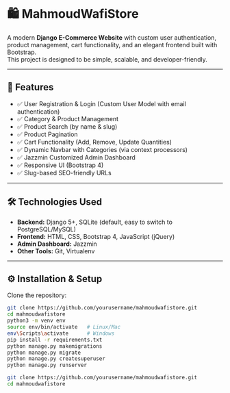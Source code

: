 # 🛍️ MahmoudWafiStore

A modern **Django E-Commerce Website** with custom user authentication, product management, cart functionality, and an elegant frontend built with Bootstrap.  
This project is designed to be simple, scalable, and developer-friendly.

---

## 🚀 Features

- ✅ User Registration & Login (Custom User Model with email authentication)
- ✅ Category & Product Management
- ✅ Product Search (by name & slug)
- ✅ Product Pagination
- ✅ Cart Functionality (Add, Remove, Update Quantities)
- ✅ Dynamic Navbar with Categories (via context processors)
- ✅ Jazzmin Customized Admin Dashboard
- ✅ Responsive UI (Bootstrap 4)
- ✅ Slug-based SEO-friendly URLs

---

## 🛠️ Technologies Used

- **Backend:** Django 5+, SQLite (default, easy to switch to PostgreSQL/MySQL)
- **Frontend:** HTML, CSS, Bootstrap 4, JavaScript (jQuery)
- **Admin Dashboard:** Jazzmin
- **Other Tools:** Git, Virtualenv

---

## ⚙️ Installation & Setup

Clone the repository:

```bash
git clone https://github.com/yourusername/mahmoudwafistore.git
cd mahmoudwafistore
python3 -m venv env
source env/bin/activate   # Linux/Mac
env\Scripts\activate      # Windows
pip install -r requirements.txt
python manage.py makemigrations
python manage.py migrate
python manage.py createsuperuser
python manage.py runserver

git clone https://github.com/yourusername/mahmoudwafistore.git
cd mahmoudwafistore

